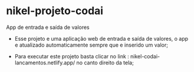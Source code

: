 # nikel-projeto-codai
App de entrada e saída de valores
* Esse projeto e uma aplicação web de entrada e saída de valores,  o app e atualizado automaticamente sempre que e inserido um valor;

* Para executar este projeto basta clicar no link : nikel-codai-lancamentos.netlify.app/ no canto direito da tela;
